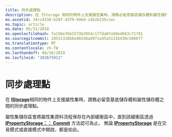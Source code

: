 ```yaml
---
title: 同步處理點
description: 在 IStorage 相同的物件上支援屬性集時，請務必留意基底儲存體和屬性儲存體之間的同步處理點。
ms.assetid: 34cc4338-b29f-43f9-946d-14b2b235ccec
ms.topic: article
ms.date: 05/31/2018
ms.openlocfilehash: fa156efbb1573b2954c1f7da07a58ed663c71781
ms.sourcegitcommit: 2d531328b6ed82d4ad971a45a5131b430c5866f7
ms.translationtype: MT
ms.contentlocale: zh-TW
ms.lasthandoff: 09/16/2019
ms.locfileid: "103675911"
---
```

# <a name="synchronization-points"></a>同步處理點

在 [**IStorage**](/windows/desktop/api/Objidl/nn-objidl-istorage)相同的物件上支援屬性集時，請務必留意基底儲存體和屬性儲存體之間的同步處理點。

屬性集儲存區會將屬性集資料流程保存在內部緩衝區中，直到該緩衝區透過 [**IPropertyStorage：： Commit**](/windows/desktop/api/Propidl/nf-propidl-ipropertystorage-commit) 方法認可為止。 無論 [**IPropertyStorage**](/windows/desktop/api/Propidl/nn-propidl-ipropertystorage) 是在交易模式或直接模式中開啟，都是如此。

 

 




